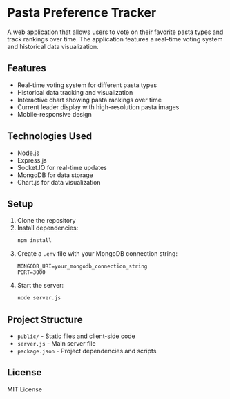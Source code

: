 # Pasta Preference Tracker

A web application that allows users to vote on their favorite pasta types and track rankings over time. The application features a real-time voting system and historical data visualization.

## Features

- Real-time voting system for different pasta types
- Historical data tracking and visualization
- Interactive chart showing pasta rankings over time
- Current leader display with high-resolution pasta images
- Mobile-responsive design

## Technologies Used

- Node.js
- Express.js
- Socket.IO for real-time updates
- MongoDB for data storage
- Chart.js for data visualization

## Setup

1. Clone the repository
2. Install dependencies:
   ```bash
   npm install
   ```
3. Create a `.env` file with your MongoDB connection string:
   ```
   MONGODB_URI=your_mongodb_connection_string
   PORT=3000
   ```
4. Start the server:
   ```bash
   node server.js
   ```

## Project Structure

- `public/` - Static files and client-side code
- `server.js` - Main server file
- `package.json` - Project dependencies and scripts

## License

MIT License 